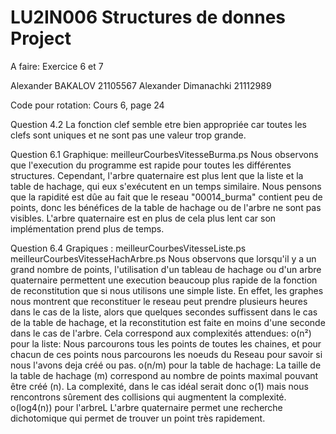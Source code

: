 # LU2IN006 Structures de donnes Project
A faire: Exercice 6 et 7

Alexander BAKALOV 21105567
Alexander Dimanachki 21112989

Code pour rotation: Cours 6, page 24

Question 4.2
La fonction clef semble etre bien appropriée car toutes les clefs sont uniques et ne sont pas une valeur trop grande.

Question 6.1
Graphique: meilleurCourbesVitesseBurma.ps
Nous observons que l'execution du programme est rapide pour toutes les différentes structures.
Cependant, l'arbre quaternaire est plus lent que la liste et la table de hachage, qui eux s'exécutent en un temps similaire.
Nous pensons que la rapidité est dûe au fait que le reseau "00014_burma" contient peu de points, donc les bénéfices de la table de hachage ou de l'arbre ne sont pas visibles.
L'arbre quaternaire est en plus de cela plus lent car son implémentation prend plus de temps.

Question 6.4
Grapiques : meilleurCourbesVitesseListe.ps meilleurCourbesVitesseHachArbre.ps
Nous observons que lorsqu'il y a un grand nombre de points, l'utilisation d'un tableau de hachage ou d'un arbre quaternaire permettent une execution beaucoup plus rapide de la fonction de reconstitution que si nous utilisons une simple liste. 
En effet, les graphes nous montrent que reconstituer le reseau peut prendre plusieurs heures dans le cas de la liste, alors que quelques secondes suffissent dans le cas de la table de hachage, et la reconstitution est faite en moins d'une seconde dans le cas de l'arbre.
Cela correspond aux complexités attendues:
o(n²) pour la liste: 
    Nous parcourons tous les points de toutes les chaines, et pour chacun de ces points nous parcourons les noeuds du Reseau pour savoir si nous l'avons deja créé ou pas.
o(n/m) pour la table de hachage:
    La taille de la table de hachage (m) correspond au nombre de points maximal pouvant être créé (n). La complexité, dans le cas idéal serait donc o(1) mais nous rencontrons sûrement des collisions qui augmentent la complexité.
o(log4(n)) pour l'arbreL
    L'arbre quaternaire permet une recherche dichotomique qui permet de trouver un point très rapidement.